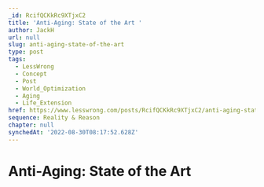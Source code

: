 ```yaml
---
_id: RcifQCKkRc9XTjxC2
title: 'Anti-Aging: State of the Art '
author: JackH
url: null
slug: anti-aging-state-of-the-art
type: post
tags:
  - LessWrong
  - Concept
  - Post
  - World_Optimization
  - Aging
  - Life_Extension
href: https://www.lesswrong.com/posts/RcifQCKkRc9XTjxC2/anti-aging-state-of-the-art
sequence: Reality & Reason
chapter: null
synchedAt: '2022-08-30T08:17:52.628Z'
---
```


# Anti-Aging: State of the Art
